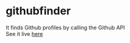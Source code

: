 # githubfinder
It finds Github profiles by calling the Github API<br>
See it live <a href="https://stefanobisio.github.io/githubfinder" target="_blank">here<a>
